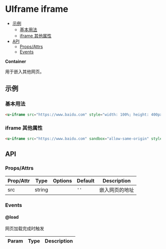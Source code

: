 <!-- 该 README.md 根据 api.yaml 和 docs/*.md 自动生成，为了方便在 GitHub 和 NPM 上查阅。如需修改，请查看源文件 -->

# UIframe iframe

- [示例](#示例)
    - [基本用法](#基本用法)
    - [iframe 其他属性](#iframe-其他属性)
- [API]()
    - [Props/Attrs](#propsattrs)
    - [Events](#events)

**Container**

用于嵌入其他网页。

## 示例
### 基本用法

``` html
<u-iframe src="https://www.baidu.com" style="width: 100%; height: 400px;"></u-iframe>
```

### iframe 其他属性

``` html
<u-iframe src="https://www.baidu.com" sandbox="allow-same-origin" style="width: 100%; height: 400px"></u-iframe>
```

## API
### Props/Attrs

| Prop/Attr | Type | Options | Default | Description |
| --------- | ---- | ------- | ------- | ----------- |
| src | string |  | `''` | 嵌入网页的地址 |

### Events

#### @load

网页加载完成时触发

| Param | Type | Description |
| ----- | ---- | ----------- |

